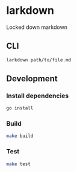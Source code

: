 # larkdown

Locked down markdown

## CLI

```bash
larkdown path/to/file.md
```

## Development

### Install dependencies

```bash
go install
```

### Build

```bash
make build
```

### Test

```bash
make test
```
